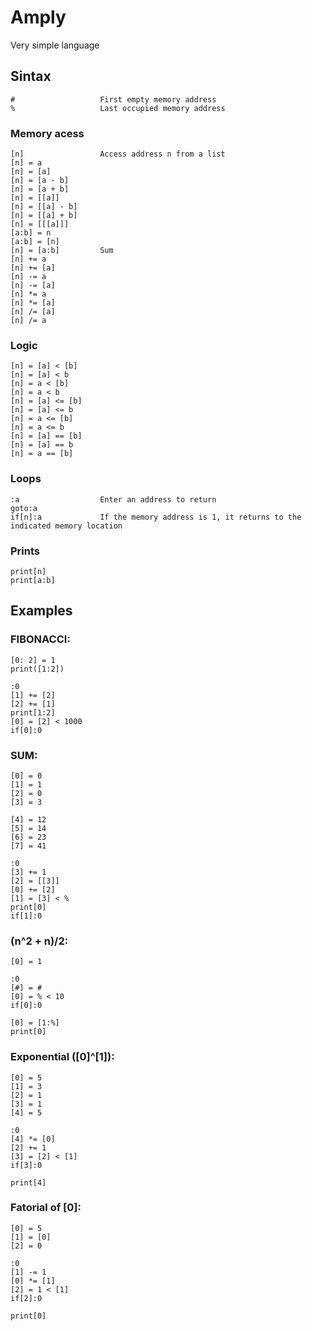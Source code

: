 # Amply
Very simple language

## Sintax
```
#					First empty memory address
%					Last occupied memory address
```

### Memory acess
```
[n]					Access address n from a list
[n] = a
[n] = [a]
[n] = [a - b]
[n] = [a + b]
[n] = [[a]]
[n] = [[a] - b]
[n] = [[a] + b]
[n] = [[[a]]]
[a:b] = n
[a:b] = [n]
[n] = [a:b]			Sum
[n] += a
[n] += [a]
[n] -= a
[n] -= [a]
[n] *= a
[n] *= [a]
[n] /= [a]
[n] /= a
```

### Logic
```
[n] = [a] < [b]
[n] = [a] < b
[n] = a < [b]
[n] = a < b
[n] = [a] <= [b]
[n] = [a] <= b
[n] = a <= [b]
[n] = a <= b
[n] = [a] == [b]
[n] = [a] == b
[n] = a == [b]
```

### Loops
```
:a					Enter an address to return
goto:a
if[n]:a				If the memory address is 1, it returns to the indicated memory location
```

### Prints
```
print[n]
print[a:b]
```


## Examples

### FIBONACCI:
```
[0: 2] = 1
print([1:2])

:0
[1] += [2]
[2] += [1]
print[1:2]
[0] = [2] < 1000
if[0]:0
```

### SUM:
```
[0] = 0
[1] = 1
[2] = 0
[3] = 3

[4] = 12
[5] = 14
[6] = 23
[7] = 41

:0
[3] += 1
[2] = [[3]]
[0] += [2]
[1] = [3] < %
print[0]
if[1]:0
```

### (n^2 + n)/2:
```
[0] = 1

:0
[#] = #
[0] = % < 10
if[0]:0

[0] = [1:%]
print[0]
```

### Exponential ([0]^[1]):
```
[0] = 5
[1] = 3
[2] = 1
[3] = 1
[4] = 5

:0
[4] *= [0]
[2] += 1
[3] = [2] < [1]
if[3]:0

print[4]
```

### Fatorial of [0]:
```
[0] = 5
[1] = [0]
[2] = 0

:0
[1] -= 1
[0] *= [1]
[2] = 1 < [1]
if[2]:0

print[0]
```
